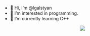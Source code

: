 - 👋 Hi, I’m @lgalstyan
- 👀 I’m interested in programming.
- 🌱 I’m currently learning C++
<p align="center">
  <a href="https://profile.intra.42.fr/">
    <img src="https://badge42.vercel.app/api/v2/clhdjpnbh002608kua7zxfitu/stats?cursusId=21&coalitionId=undefined">
  </a> 
</p>

<!---
lgalstyan/lgalstyan is a ✨ special ✨ repository because its `README.md` (this file) appears on your GitHub profile.
You can click the Preview link to take a look at your changes.
--->
